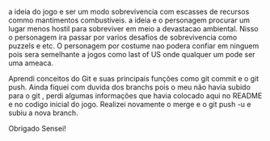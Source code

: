 a ideia do jogo e ser um modo sobrevivencia com escasses de recursos commo mantimentos combustiveis.
a ideia e o personagem procurar um lugar menos hostil para sobreviver em meio a devastacao ambiental.
Nisso o personagem ira passar por varios desafios de sobrevivencia como puzzels e etc.
O personagem por costume nao podera confiar em ninguem pois sera semelhante a jogos como last of US onde qualquer um pode ser uma ameaca.



Aprendi conceitos do Git e suas principais funções como git commit e o git push.
Ainda fiquei com duvida dos branchs pois o meu não havia subido para o git , perdi algumas informações que havia colocado aqui no README e no codigo inicial do jogo.
Realizei novamente o merge e o git push -u e subiu a nova branch.

Obrigado Sensei!
